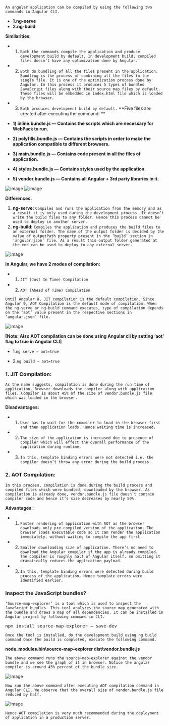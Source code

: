 `An angular application can be compiled by using the following two commands in Angular CLI.`
- **1.ng-serve**
- **2.ng-build**

**Similarities:**

- 1. `Both the commands compile the application and produce development build by default. In development build, compiled files doesn’t have any optimization done by Angular.`
- 2. `Both do bundling of all the files present in the application. Bundling is the process of combining all the files to the single file. It is one of the optimization process done by Angular. In this process it produces 5 types of bundled JavaScript files along with their source map files by default. These files will be embedded in index.html file which is loaded by the browser.`
- 3. `Both produces development build by default.`
**Five files are created after executing the command: **

- **1) inline.bundle.js — Contains the scripts which are necessary for WebPack to run.**
- **2) polyfills.bundle.js — Contains the scripts in order to make the application compatible to different browsers.**
- **3) main.bundle.js — Contains code present in all the files of application.**
- **4) styles.bundle.js — Contains styles used by the application.**
- **5) vendor.bundle.js — Contains all Angular + 3rd party libraries in it.**

![image](https://user-images.githubusercontent.com/53125546/183726994-3419c597-d4e5-430c-bc61-0799a93917a2.png)
![image](https://user-images.githubusercontent.com/53125546/183727064-c62a8d95-64cc-4260-8f90-cd8ea0b6ab82.png)

**Differences:**

1. **ng-serve:** `Compiles and runs the application from the memory and as a result it is only used during the development process. It doesn’t write the build files to any folder. Hence this process cannot be used to deploy in another server.`
2. **ng-build:** `Compiles the application and produces the build files to an external folder. The name of the output folder is decided by the value of outputPath property present in the ‘build’ section in ‘angular.json’ file. As a result this output folder generated at the end can be used to deploy in any external server.`

![image](https://user-images.githubusercontent.com/53125546/183727538-db6e7b9b-83d8-48d1-9e57-a27b90bc255a.png)

**In Angular, we have 2 modes of compilation:**

-  1. `JIT (Just In Time) Compilation`
-  2. `AOT (Ahead of Time) Compilation`

`Until Angular 8, JIT compilation is the default compilation. Since Angular 9, AOT Compilation is the default mode of compilation. When the ng-serve or ng-build command executes, type of compilation depends on the ‘aot’ value present in the respective sections in ‘angular.json’ file.`

![image](https://user-images.githubusercontent.com/53125546/183727894-393464ce-32ab-435a-9a6d-b5ab7bf6443a.png)

**[Note: Also AOT compilation can be done using Angular cli by setting ‘aot’ flag to true in Angular CLI]**

- 1.`ng serve — aot=true`

- 2.`ng build — aot=true`


### 1. JIT Compilation:

`As the name suggests, compilation is done during the run time of application. Browser downloads the compiler along with application files. Compiler is about 45% of the size of vendor.bundle.js file which was loaded in the browser.`

 **Disadvantages:**

- 1. `User has to wait for the compiler to load in the browser first and then application loads. Hence waiting time is increased.`

- 2. `The size of the application is increased due to presence of compiler which will effect the overall performance of the application during runtime.`

- 3. `In this, template binding errors were not detected i.e. the compiler doesn’t throw any error during the build process.`

### 2. AOT Compilation:

`In this process, compilation is done during the build process and compiled files which were bundled, downloaded by the browser. As compilation is already done, vendor.bundle.js file doesn’t contain compiler code and hence it’s size decreases by nearly 50%.`

**Advantages :**

- 1. `Faster rendering of application with AOT as the browser downloads only pre-compiled version of the application. The browser loads executable code so it can render the application immediately, without waiting to compile the app first.`

- 2. `Smaller downloading size of application. There’s no need to download the Angular compiler if the app is already compiled. The compiler is roughly half of Angular itself, so omitting it dramatically reduces the application payload.`

- 3. `In this, template binding errors were detected during build process of the application. Hence template errors were identified earlier.`

### Inspect the JavaScript bundles?

`‘Source-map-explorer’ is a tool which is used to inspect the JavaScript bundles. This tool analyzes the source map generated with the bundle and draws a map of all dependencies. It can be installed in Angular project by following command in CLI.`

<pre>npm install source-map-explorer — save-dev</pre>

`Once the tool is installed, do the development build using ng build command Once the build is completed, execute the following command.`

**node_modules\.bin\source-map-explorer dist\vendor.bundle.js**

`The above command runs the source-map-explorer against the vendor bundle and we see the graph of it in browser. Notice the angular compiler is around 45% percent of the bundle size.`

![image](https://user-images.githubusercontent.com/53125546/183731398-4fc4f14c-6737-43e4-919a-2215e5668448.png)

`Now run the above command after executing AOT compilation command in Angular CLI. We observe that the overall size of vendor.bundle.js file reduced by half.`

![image](https://user-images.githubusercontent.com/53125546/183731582-d6ba8b24-b4ad-43bc-90c1-fbce3a099391.png)

`Hence AOT compilation is very much recommended during the deployment of application in a production server.`
